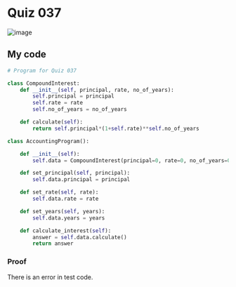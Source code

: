 # Quiz 037

![image](https://user-images.githubusercontent.com/111758436/214814374-5cce09d3-ecdf-4b47-b299-4636303ce521.png)

## My code
```.py
# Program for Quiz 037

class CompoundInterest:
    def __init__(self, principal, rate, no_of_years):
        self.principal = principal
        self.rate = rate
        self.no_of_years = no_of_years

    def calculate(self):
        return self.principal*(1+self.rate)**self.no_of_years

class AccountingProgram():

    def __init__(self):
        self.data = CompoundInterest(principal=0, rate=0, no_of_years=0)

    def set_principal(self, principal):
        self.data.principal = principal

    def set_rate(self, rate):
        self.data.rate = rate

    def set_years(self, years):
        self.data.years = years

    def calculate_interest(self):
        answer = self.data.calculate()
        return answer
```
### Proof
There is an error in test code.

